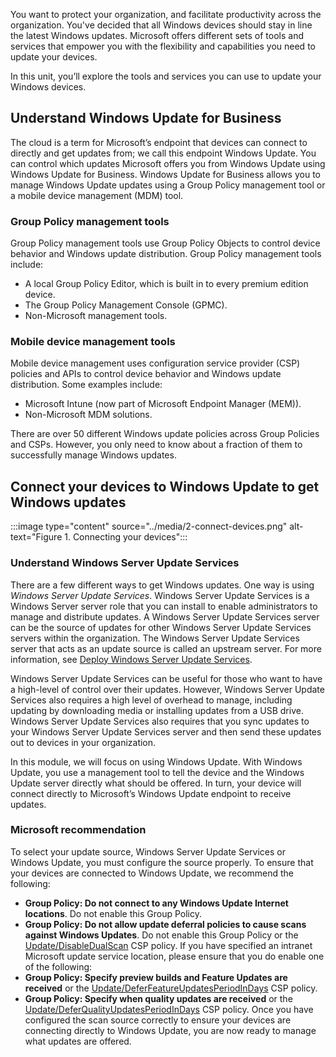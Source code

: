 You want to protect your organization, and facilitate productivity across the organization. You've decided that all Windows devices should stay in line the latest Windows updates. Microsoft offers different sets of tools and services that empower you with the flexibility and capabilities you need to update your devices.

In this unit, you’ll explore the tools and services you can use to update your Windows devices.

## Understand Windows Update for Business

The cloud is a term for Microsoft’s endpoint that devices can connect to directly and get updates from; we call this endpoint Windows Update. You can control which updates Microsoft offers you from Windows Update using Windows Update for Business. Windows Update for Business allows you to manage Windows Update updates using a Group Policy management tool or a mobile device management (MDM) tool.

### Group Policy management tools

Group Policy management tools use Group Policy Objects to control device behavior and Windows update distribution. Group Policy management tools include:

- A local Group Policy Editor, which is built in to every premium edition device.
- The Group Policy Management Console (GPMC).
- Non-Microsoft management tools.

### Mobile device management tools

Mobile device management uses configuration service provider (CSP) policies and APIs to control device behavior and Windows update distribution. Some examples include:

- Microsoft Intune (now part of Microsoft Endpoint Manager (MEM)).
- Non-Microsoft MDM solutions.
  
There are over 50 different Windows update policies across Group Policies and CSPs. However, you only need to know about a fraction of them to successfully manage Windows updates.

## Connect your devices to Windows Update to get Windows updates

:::image type="content" source="../media/2-connect-devices.png" alt-text="Figure 1. Connecting your devices":::

### Understand Windows Server Update Services

There are a few different ways to get Windows updates. One way is using *Windows Server Update Services*. Windows Server Update Services is a Windows Server server role that you can install to enable administrators to manage and distribute updates. A Windows Server Update Services server can be the source of updates for other Windows Server Update Services servers within the organization. The Windows Server Update Services server that acts as an update source is called an upstream server. For more information, see [Deploy Windows Server Update Services](https://docs.microsoft.com/windows-server/administration/windows-server-update-services/deploy/deploy-windows-server-update-services?azure-portal=true).

Windows Server Update Services can be useful for those who want to have a high-level of control over their updates. However, Windows Server Update Services also requires a high level of overhead to manage, including updating by downloading media or installing updates from a USB drive. Windows Server Update Services also requires that you sync updates to your Windows Server Update Services server and then send these updates out to devices in your organization.

In this module, we will focus on using Windows Update. With Windows Update, you use a management tool to tell the device and the Windows Update server directly what should be offered. In turn, your device will connect directly to Microsoft’s Windows Update endpoint to receive updates.

### Microsoft recommendation

To select your update source, Windows Server Update Services or Windows Update, you must configure the source properly. To ensure that your devices are connected to Windows Update, we recommend the following:

- **Group Policy: Do not connect to any Windows Update Internet locations**. Do not enable this Group Policy.
- **Group Policy: Do not allow update deferral policies to cause scans against Windows Updates**. Do not enable this Group Policy or the [Update/DisableDualScan](https://docs.microsoft.com/windows/client-management/mdm/policy-csp-update?azure-portal=true) CSP policy.
If you have specified an intranet Microsoft update service location, please ensure that you do enable one of the following:
- **Group Policy: Specify preview builds and Feature Updates are received** or the [Update/DeferFeatureUpdatesPeriodInDays](https://docs.microsoft.com/windows/client-management/mdm/policy-csp-update?azure-portal=true) CSP policy.
- **Group Policy: Specify when quality updates are received** or the [Update/DeferQualityUpdatesPeriodInDays]( https://docs.microsoft.com/windows/client-management/mdm/policy-csp-update?azure-portal=true) CSP policy.
Once you have configured the scan source correctly to ensure your devices are connecting directly to Windows Update, you are now ready to manage what updates are offered.
